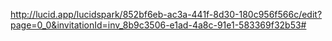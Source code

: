 
http://lucid.app/lucidspark/852bf6eb-ac3a-441f-8d30-180c956f566c/edit?page=0_0&invitationId=inv_8b9c3506-e1ad-4a8c-91e1-583369f32b53#
